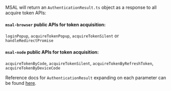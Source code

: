 MSAL will return an `AuthenticationResult.ts` object as a response to all acquire token APIs:

#### `msal-browser` public APIs for token acquisition:
`loginPopup`, `acquireTokenPopup`, `acquireTokenSilent` or `handleRedirectPromise`

#### `msal-node` public APIs for token acquisition:
`acquireTokenByCode`, `acquireTokenSilent`, `acquireTokenByRefreshToken`, `acquireTokenByDeviceCode`

Reference docs for `AuthenticationResult` expanding on each parameter can be found [here](https://azuread.github.io/microsoft-authentication-library-for-js/ref/msal-common/classes/_src_response_authenticationresult_.authenticationresult.html).
